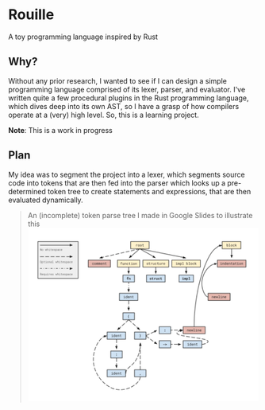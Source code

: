 # Rouille
A toy programming language inspired by Rust

## Why?
Without any prior research, I wanted to see if I can design a simple programming language comprised of its lexer, parser, and evaluator. I've written quite a few procedural plugins in the Rust programming language, which dives deep into its own AST, so I have a grasp of how compilers operate at a (very) high level. So, this is a learning project.

**Note**: This is a work in progress

## Plan
My idea was to segment the project into a lexer, which segments source code into tokens that are then fed into the parser which looks up a pre-determined token tree to create statements and expressions, that are then evaluated dynamically. 

> An (incomplete) token parse tree I made in Google Slides to illustrate this
![Token Tree](token_tree.png)